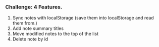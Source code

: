 ### Challenge: 4 Features.

 1. Sync notes with localStorage (save them into localStorage and read them from.)
 2. Add note summary titles 
 3. Move modified notes to the top of the list
 4. Delete note by id 